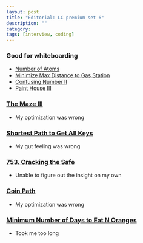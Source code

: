 ```yaml
---
layout: post
title: "Editorial: LC premium set 6" 
description: ""
category: 
tags: [interview, coding]
--- 
```


### Good for whiteboarding
* [Number of Atoms](https://leetcode.com/submissions/detail/439605176/)
* [Minimize Max Distance to Gas Station](https://leetcode.com/submissions/detail/440748287/)
* [Confusing Number II](https://leetcode.com/submissions/detail/440483953/)
* [Paint House III](https://leetcode.com/submissions/detail/442712574/)

### [The Maze III](https://leetcode.com/submissions/detail/440545626/)
* My optimization was wrong

### [Shortest Path to Get All Keys](https://leetcode.com/submissions/detail/440767851/)
* My gut feeling was wrong

### [753. Cracking the Safe](https://leetcode.com/submissions/detail/441340657/)
* Unable to figure out the insight on my own

### [Coin Path](https://leetcode.com/submissions/detail/441288664/)
* My optimization was wrong

### [Minimum Number of Days to Eat N Oranges](https://leetcode.com/submissions/detail/442734201/)
* Took me too long

